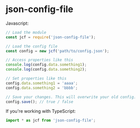 # json-config-file

Javascript:
```javascript
// Load the module
const jcf = require('json-config-file');

// Load the config file
const config = new jcf('path/to/config.json');

// Access properties like this
console.log(config.data.something1);
console.log(config.data.something2);

// Set properties like this
config.data.something1 = 'aaaa';
config.data.something2 = 'bbbb';

// Save your changes. This will overwrite your old config.
config.save(); // true / false

```

If you're working with TypeScript:
```typescript
import * as jcf from 'json-config-file';
```

